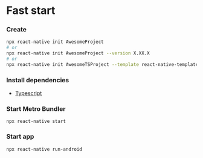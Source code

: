 # Fast start

### Create

```bash
npx react-native init AwesomeProject
# or
npx react-native init AwesomeProject --version X.XX.X
# or
npx react-native init AwesomeTSProject --template react-native-template-typescript
```

### Install dependencies

* [Typescript](https://reactnative.dev/docs/typescript)

### Start Metro Bundler

```
npx react-native start
```

### Start app

```bash
npx react-native run-android
```
